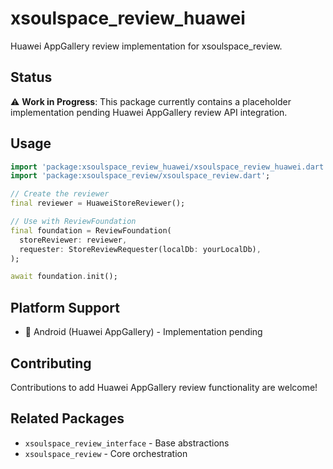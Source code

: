 # xsoulspace_review_huawei

Huawei AppGallery review implementation for xsoulspace_review.

## Status

⚠️ **Work in Progress**: This package currently contains a placeholder implementation pending Huawei AppGallery review API integration.

## Usage

```dart
import 'package:xsoulspace_review_huawei/xsoulspace_review_huawei.dart';
import 'package:xsoulspace_review/xsoulspace_review.dart';

// Create the reviewer
final reviewer = HuaweiStoreReviewer();

// Use with ReviewFoundation
final foundation = ReviewFoundation(
  storeReviewer: reviewer,
  requester: StoreReviewRequester(localDb: yourLocalDb),
);

await foundation.init();
```

## Platform Support

- 🚧 Android (Huawei AppGallery) - Implementation pending

## Contributing

Contributions to add Huawei AppGallery review functionality are welcome!

## Related Packages

- `xsoulspace_review_interface` - Base abstractions
- `xsoulspace_review` - Core orchestration
